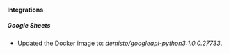 #### Integrations
##### Google Sheets
- Updated the Docker image to: *demisto/googleapi-python3:1.0.0.27733*.
